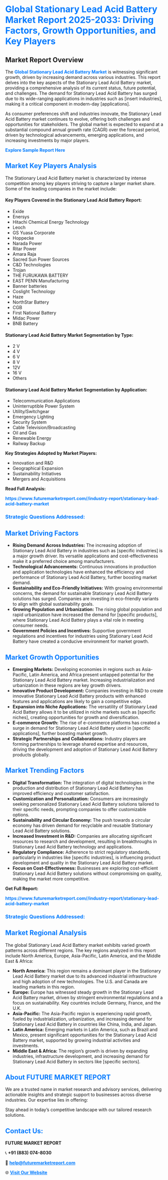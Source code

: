 <h1 style="color: #007BFF;">Global Stationary Lead Acid Battery Market Report 2025-2033: Driving Factors, Growth Opportunities, and Key Players</h1>

<section id="overview">
<h2>Market Report Overview</h2>
<p>The <a href="https://www.futuremarketreport.com//industry-report/stationary-lead-acid-battery-market" style="color: #007BFF; text-decoration: none;"><strong>Global Stationary Lead Acid Battery Market</strong></a> is witnessing significant growth, driven by increasing demand across various industries. This report delves into the key aspects of the Stationary Lead Acid Battery market, providing a comprehensive analysis of its current status, future potential, and challenges. The demand for Stationary Lead Acid Battery has surged due to its wide-ranging applications in industries such as [insert industries], making it a critical component in modern-day [applications].</p>
<p>As consumer preferences shift and industries innovate, the Stationary Lead Acid Battery market continues to evolve, offering both challenges and opportunities for stakeholders. The global market is expected to expand at a substantial compound annual growth rate (CAGR) over the forecast period, driven by technological advancements, emerging applications, and increasing investments by major players.</p>
</section>

<section id="overview">
<p><a href="https://www.futuremarketreport.com//request-sample/reportId=50473" style="color: #007BFF; text-decoration: none;"><strong>Explore Sample Report Here</strong></a></p>
</section>

<section id="key-players">
<h2 style="color: #007BFF;">Market Key Players Analysis</h2>
<p>The Stationary Lead Acid Battery market is characterized by intense competition among key players striving to capture a larger market share. Some of the leading companies in the market include:</p>
<h4>Key Players Covered in the Stationary Lead Acid Battery Report:</h4>
<ul><li>Exide</li><li>Enersys</li><li>Hitachi Chemical Energy Technology</li><li>Leoch</li><li>GS Yuasa Corporate</li><li>Hoppecke</li><li>Narada Power</li><li>Ritar Power</li><li>Amara Raja</li><li>Sacred Sun Power Sources</li><li>C&amp;D Technologies</li><li>Trojan</li><li>THE FURUKAWA BATTERY</li><li>EAST PENN Manufacturing</li><li>Banner batteries</li><li>Coslight Technology</li><li>Haze</li><li>NorthStar Battery</li><li>CGB</li><li>First National Battery</li><li>Midac Power</li><li>BNB Battery</li></ul>
<h4>Stationary Lead Acid Battery Market Segmentation by Type:</h4>
<ul><li>2 V</li><li>4 V</li><li>6 V</li><li>8 V</li><li>12V</li><li>16 V</li><li>Others</li></ul>

<h4>Stationary Lead Acid Battery Market Segmentation by Application:</h4>
<ul><li>Telecommunication Applications</li><li>Uninterruptible Power System</li><li>Utility/Switchgear</li><li>Emergency Lighting</li><li>Security System</li><li>Cable Television/Broadcasting</li><li>Oil and Gas</li><li>Renewable Energy</li><li>Railway Backup</li></ul>
<p><strong>Key Strategies Adopted by Market Players:</strong></p>
<ul>
<li>Innovation and R&D</li>
<li>Geographical Expansion</li>
<li>Sustainability Initiatives</li>
<li>Mergers and Acquisitions</li>
</ul>
</section>

<section>
<p><strong>Read Full Analysis: </strong></p><a href="https://www.futuremarketreport.com//industry-report/stationary-lead-acid-battery-market" style="color: #007BFF; text-decoration: none;"><strong>https://www.futuremarketreport.com//industry-report/stationary-lead-acid-battery-market</strong></a>
<h3 style="color: #007BFF;">Strategic Questions Addressed:</h3>
</section>

<section id="driving-factors">
<h2 style="color: #007BFF;">Market Driving Factors</h2>
<ul>
<li><strong>Rising Demand Across Industries:</strong> The increasing adoption of Stationary Lead Acid Battery in industries such as [specific industries] is a major growth driver. Its versatile applications and cost-effectiveness make it a preferred choice among manufacturers.</li>
<li><strong>Technological Advancements:</strong> Continuous innovations in production and application technologies have enhanced the efficiency and performance of Stationary Lead Acid Battery, further boosting market demand.</li>
<li><strong>Sustainability and Eco-Friendly Initiatives:</strong> With growing environmental concerns, the demand for sustainable Stationary Lead Acid Battery solutions has surged. Companies are investing in eco-friendly variants to align with global sustainability goals.</li>
<li><strong>Growing Population and Urbanization:</strong> The rising global population and rapid urbanization have increased the demand for [specific products], where Stationary Lead Acid Battery plays a vital role in meeting consumer needs.</li>
<li><strong>Government Policies and Incentives:</strong> Supportive government regulations and incentives for industries using Stationary Lead Acid Battery have created a conducive environment for market growth.</li>
</ul>
</section>

<section id="growth-opportunities">
<h2 style="color: #007BFF;">Market Growth Opportunities</h2>
<ul>
<li><strong>Emerging Markets:</strong> Developing economies in regions such as Asia-Pacific, Latin America, and Africa present untapped potential for the Stationary Lead Acid Battery market. Increasing industrialization and urbanization in these regions are key growth drivers.</li>
<li><strong>Innovative Product Development:</strong> Companies investing in R&D to create innovative Stationary Lead Acid Battery products with enhanced features and applications are likely to gain a competitive edge.</li>
<li><strong>Expansion into Niche Applications:</strong> The versatility of Stationary Lead Acid Battery allows it to be utilized in niche markets such as [specific niches], creating opportunities for growth and diversification.</li>
<li><strong>E-commerce Growth:</strong> The rise of e-commerce platforms has created a surge in demand for Stationary Lead Acid Battery used in [specific applications], further boosting market growth.</li>
<li><strong>Strategic Partnerships and Collaborations:</strong> Industry players are forming partnerships to leverage shared expertise and resources, driving the development and adoption of Stationary Lead Acid Battery products globally.</li>
</ul>
</section>

<section id="trending-factors">
<h2 style="color: #007BFF;">Market Trending Factors</h2>
<ul>
<li><strong>Digital Transformation:</strong> The integration of digital technologies in the production and distribution of Stationary Lead Acid Battery has improved efficiency and customer satisfaction.</li>
<li><strong>Customization and Personalization:</strong> Consumers are increasingly seeking personalized Stationary Lead Acid Battery solutions tailored to their specific needs, prompting companies to offer customizable options.</li>
<li><strong>Sustainability and Circular Economy:</strong> The push towards a circular economy has driven demand for recyclable and reusable Stationary Lead Acid Battery solutions.</li>
<li><strong>Increased Investment in R&D:</strong> Companies are allocating significant resources to research and development, resulting in breakthroughs in Stationary Lead Acid Battery technology and applications.</li>
<li><strong>Regulatory Compliance:</strong> Adherence to strict regulatory standards, particularly in industries like [specific industries], is influencing product development and quality in the Stationary Lead Acid Battery market.</li>
<li><strong>Focus on Cost-Effectiveness:</strong> Businesses are exploring cost-efficient Stationary Lead Acid Battery solutions without compromising on quality, making the market more competitive.</li>
</ul>
</section>

<section>
<p><strong>Get Full Report: </strong></p><a href="https://www.futuremarketreport.com//industry-report/stationary-lead-acid-battery-market" style="color: #007BFF; text-decoration: none;"><strong>https://www.futuremarketreport.com//industry-report/stationary-lead-acid-battery-market</strong></a>
<h3 style="color: #007BFF;">Strategic Questions Addressed:</h3>
</section>


<section id="regional-analysis">
<h2 style="color: #007BFF;">Market Regional Analysis</h2>
<p>The global Stationary Lead Acid Battery market exhibits varied growth patterns across different regions. The key regions analyzed in this report include North America, Europe, Asia-Pacific, Latin America, and the Middle East & Africa:</p>
<ul>
<li><strong>North America:</strong> This region remains a dominant player in the Stationary Lead Acid Battery market due to its advanced industrial infrastructure and high adoption of new technologies. The U.S. and Canada are leading markets in this region.</li>
<li><strong>Europe:</strong> Europe has witnessed steady growth in the Stationary Lead Acid Battery market, driven by stringent environmental regulations and a focus on sustainability. Key countries include Germany, France, and the U.K.</li>
<li><strong>Asia-Pacific:</strong> The Asia-Pacific region is experiencing rapid growth, fueled by industrialization, urbanization, and increasing demand for Stationary Lead Acid Battery in countries like China, India, and Japan.</li>
<li><strong>Latin America:</strong> Emerging markets in Latin America, such as Brazil and Mexico, present significant opportunities for the Stationary Lead Acid Battery market, supported by growing industrial activities and investments.</li>
<li><strong>Middle East & Africa:</strong> The region’s growth is driven by expanding industries, infrastructure development, and increasing demand for Stationary Lead Acid Battery in sectors like [specific sectors].</li>
</ul>
</section>

<footer>
<h2 style="color: #007BFF;">About FUTURE MARKET REPORT</h2>
<p>We are a trusted name in market research and advisory services, delivering actionable insights and strategic support to businesses across diverse industries. Our expertise lies in offering:</p>

<p>Stay ahead in today’s competitive landscape with our tailored research solutions.</p>

<h2 style="color: #007BFF;">Contact Us:</h2>
<p><strong>FUTURE MARKET REPORT</strong></p>
<p>📞 <strong>+91 (883) 074-8030</strong></p>
<p>📧 <strong><a href="mailto:help@futuremarketreport.com" style="color: #007BFF;">help@futuremarketreport.com</a></strong></p>
<p>🌐 <strong><a href="https://www.futuremarketreport.com/" style="color: #007BFF;">Visit Our Website</a></strong></p>
</footer>